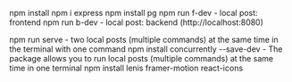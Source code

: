 npm install
npm i express
npm install pg
npm run f-dev - local post: frontend
npm run b-dev - local post: backend (http://localhost:8080)

npm run serve - two local posts (multiple commands) at the same time in the terminal with one command
npm install concurrently --save-dev - The package allows you to run local posts (multiple commands) at the same time in one terminal
npm install lenis framer-motion react-icons
